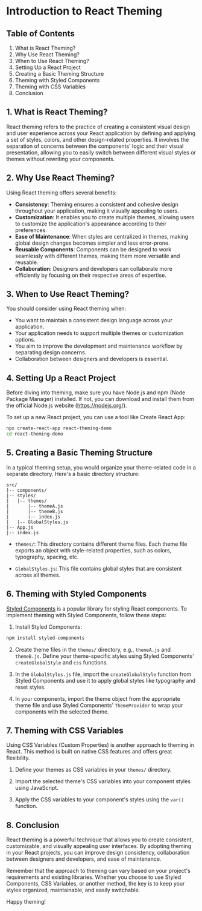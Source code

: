 # Introduction to React Theming

## Table of Contents

1. What is React Theming?
2. Why Use React Theming?
3. When to Use React Theming?
4. Setting Up a React Project
5. Creating a Basic Theming Structure
6. Theming with Styled Components
7. Theming with CSS Variables
8. Conclusion

## 1. What is React Theming?

React theming refers to the practice of creating a consistent visual design and user experience across your React application by defining and applying a set of styles, colors, and other design-related properties. It involves the separation of concerns between the components' logic and their visual presentation, allowing you to easily switch between different visual styles or themes without rewriting your components.

## 2. Why Use React Theming?

Using React theming offers several benefits:

- **Consistency**: Theming ensures a consistent and cohesive design throughout your application, making it visually appealing to users.
- **Customization**: It enables you to create multiple themes, allowing users to customize the application's appearance according to their preferences.
- **Ease of Maintenance**: When styles are centralized in themes, making global design changes becomes simpler and less error-prone.
- **Reusable Components**: Components can be designed to work seamlessly with different themes, making them more versatile and reusable.
- **Collaboration**: Designers and developers can collaborate more efficiently by focusing on their respective areas of expertise.

## 3. When to Use React Theming?

You should consider using React theming when:

- You want to maintain a consistent design language across your application.
- Your application needs to support multiple themes or customization options.
- You aim to improve the development and maintenance workflow by separating design concerns.
- Collaboration between designers and developers is essential.

## 4. Setting Up a React Project

Before diving into theming, make sure you have Node.js and npm (Node Package Manager) installed. If not, you can download and install them from the official Node.js website (https://nodejs.org/).

To set up a new React project, you can use a tool like Create React App:

```bash
npx create-react-app react-theming-demo
cd react-theming-demo
```

## 5. Creating a Basic Theming Structure

In a typical theming setup, you would organize your theme-related code in a separate directory. Here's a basic directory structure:

```
src/
|-- components/
|-- styles/
|   |-- themes/
|       |-- themeA.js
|       |-- themeB.js
|       |-- index.js
|   |-- GlobalStyles.js
|-- App.js
|-- index.js
```

- `themes/`: This directory contains different theme files. Each theme file exports an object with style-related properties, such as colors, typography, spacing, etc.

- `GlobalStyles.js`: This file contains global styles that are consistent across all themes.

## 6. Theming with Styled Components

[Styled Components](https://styled-components.com/) is a popular library for styling React components. To implement theming with Styled Components, follow these steps:

1. Install Styled Components:

```bash
npm install styled-components
```

2. Create theme files in the `themes/` directory, e.g., `themeA.js` and `themeB.js`. Define your theme-specific styles using Styled Components' `createGlobalStyle` and `css` functions.

3. In the `GlobalStyles.js` file, import the `createGlobalStyle` function from Styled Components and use it to apply global styles like typography and reset styles.

4. In your components, import the theme object from the appropriate theme file and use Styled Components' `ThemeProvider` to wrap your components with the selected theme.

## 7. Theming with CSS Variables

Using CSS Variables (Custom Properties) is another approach to theming in React. This method is built on native CSS features and offers great flexibility.

1. Define your themes as CSS variables in your `themes/` directory.

2. Import the selected theme's CSS variables into your component styles using JavaScript.

3. Apply the CSS variables to your component's styles using the `var()` function.

## 8. Conclusion

React theming is a powerful technique that allows you to create consistent, customizable, and visually appealing user interfaces. By adopting theming in your React projects, you can improve design consistency, collaboration between designers and developers, and ease of maintenance.

Remember that the approach to theming can vary based on your project's requirements and existing libraries. Whether you choose to use Styled Components, CSS Variables, or another method, the key is to keep your styles organized, maintainable, and easily switchable.

Happy theming!